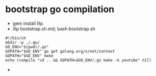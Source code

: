 # bootstrap go compilation
* gem install lilp
*  lilp bootstrap.sh.md; bash bootstrap.sh
```
#!/bin/sh
mkdir -p ./.go/
GO_ENV="$(pwd)/.go"
GOPATH="$GO_ENV" go get golang.org/x/net/context
GOPATH="$GO_ENV" make
echo (compile "cd .. && GOPATH=$GO_ENV/.go make -k youtube" nil)
```
* 
